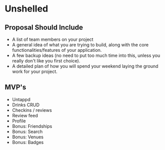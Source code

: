 # Unshelled

## Proposal Should Include
- A list of team members on your project
- A general idea of what you are trying to build, along with the core functionalities/features of your application.
- A few backup ideas (no need to put too much time into this, unless you really don't like you first choice).
- A detailed plan of how you will spend your weekend laying the ground work for your project.


## MVP's

- Untappd
- Drinks CRUD
- Checkins / reviews
- Review feed
- Profile
- Bonus: Friendships
- Bonus: Search
- Bonus: Venues
- Bonus: Badges
